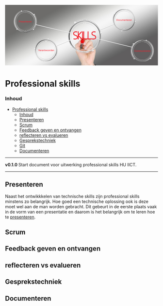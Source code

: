 ![logo](../Skills/img/Skills.png) [](logo-id)

# Professional skills[](title-id)

### Inhoud[](toc-id)

- [Professional skills](#professional-skills)
    - [Inhoud](#inhoud)
  - [Presenteren](#presenteren)
  - [Scrum](#scrum)
  - [Feedback geven en ontvangen](#feedback-geven-en-ontvangen)
  - [reflecteren vs evalueren](#reflecteren-vs-evalueren)
  - [Gesprekstechniek](#gesprekstechniek)
  - [Git](#git)
  - [Documenteren](#documenteren)

---

**v0.1.0 [](version-id)** Start document voor uitwerking professional skills HU IICT[](author-id).

---

## Presenteren

Naast het ontwikkkelen van technische skills zijn professional skills minstens zo belangrijk. Hoe goed een technische oplossing ook is deze moet wel aan de man worden gebracht. Dit gebeurt in de eerste plaats vaak in de vorm van een presentatie en daarom is het belangrijk om te leren hoe te [presenteren](../skills/presenteren/README.md).

## Scrum

## Feedback geven en ontvangen

## reflecteren vs evalueren 

## Gesprekstechniek 

## Documenteren








